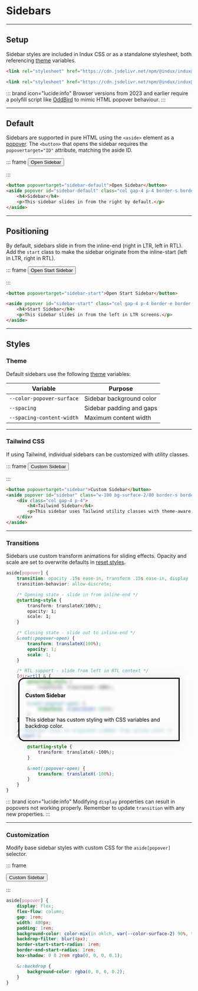 # Sidebars

---

## Setup

Sidebar styles are included in Indux CSS or as a standalone stylesheet, both referencing [theme](/styles/theme) variables.

<x-code-group copy>

```html "Indux CSS"
<link rel="stylesheet" href="https://cdn.jsdelivr.net/npm/@indux/indux@latest/dist/indux.min.css" />
```

```html "Standalone"
<link rel="stylesheet" href="https://cdn.jsdelivr.net/npm/@indux/indux@latest/dist/indux.sidebar.css" />
```

</x-code-group>

::: brand icon="lucide:info"
Browser versions from 2023 and earlier require a polyfill script like <a href="https://github.com/oddbird/popover-polyfill" target="_blank">OddBird</a> to mimic HTML popover behaviour.
:::

---

## Default

Sidebars are supported in pure HTML using the `<aside>` element as a <a href="https://developer.mozilla.org/en-US/docs/Web/API/Popover_API" target="_blank">popover</a>. The `<button>` that opens the sidebar requires the `popovertarget="ID"` attribute, matching the aside ID.

::: frame
<button popovertarget="sidebar-default-preview">Open Sidebar</button>
<aside popover id="sidebar-default-preview" class="col gap-4 p-4 border-s border-line">
    <span class="h4">Sidebar</span>
    <p>This sidebar slides in from the right by default.</p>
</aside>
:::

```html copy
<button popovertarget="sidebar-default">Open Sidebar</button>
<aside popover id="sidebar-default" class="col gap-4 p-4 border-s border-line">
    <h4>Sidebar</h4>
    <p>This sidebar slides in from the right by default.</p>
</aside>
```

---

## Positioning

By default, sidebars slide in from the inline-end (right in LTR, left in RTL). Add the `start` class to make the sidebar originate from the inline-start (left in LTR, right in RTL).

::: frame
<button popovertarget="sidebar-start-preview">Open Start Sidebar</button>
<aside popover id="sidebar-start-preview" class="col gap-4 p-4 border-e border-line">
    <span class="h4">Start Sidebar</span>
    <p>This sidebar slides in from the left in LTR screens.</p>
</aside>
:::

```html copy
<button popovertarget="sidebar-start">Open Start Sidebar</button>

<aside popover id="sidebar-start" class="col gap-4 p-4 border-e border-line">
    <h4>Start Sidebar</h4>
    <p>This sidebar slides in from the left in LTR screens.</p>
</aside>
```

---

## Styles

### Theme

Default sidebars use the following [theme](/styles/theme) variables:

| Variable | Purpose |
|----------|----------|
| `--color-popover-surface` | Sidebar background color |
| `--spacing` | Sidebar padding and gaps |
| `--spacing-content-width` | Maximum content width |

---

### Tailwind CSS

If using Tailwind, individual sidebars can be customized with utility classes.

::: frame
<button popovertarget="sidebar-tailwind-preview">Custom Sidebar</button>
<aside popover id="sidebar-tailwind-preview" class="w-100 bg-surface-2/80 border-s border-line rounded-s-2xl backdrop-blur">
    <div class="col gap-4 p-4">
        <h4>Tailwind Sidebar</h4>
        <p>This sidebar uses Tailwind utility classes with theme-aware colors.</p>
    </div>
</aside>
:::

```html copy
<button popovertarget="sidebar">Custom Sidebar</button>
<aside popover id="sidebar" class="w-100 bg-surface-2/80 border-s border-line rounded-s-2xl backdrop-blur">
    <div class="col gap-4 p-4">
        <h4>Tailwind Sidebar</h4>
        <p>This sidebar uses Tailwind utility classes with theme-aware colors.</p>
    </div>
</aside>
```

---

### Transitions

Sidebars use custom transform animations for sliding effects. Opacity and scale are set to overwrite defaults in [reset styles](/styles/reset).

```css
aside[popover] {
    transition: opacity .15s ease-in, transform .15s ease-in, display .15s ease-in;
    transition-behavior: allow-discrete;

    /* Opening state - slide in from inline-end */
    @starting-style {
        transform: translateX(100%);
        opacity: 1;
        scale: 1;
    }

    /* Closing state - slide out to inline-end */
    &:not(:popover-open) {
        transform: translateX(100%);
        opacity: 1;
        scale: 1;
    }

    /* RTL support - slide from left in RTL context */
    [dir=rtl] & {
        @starting-style {
            transform: translateX(-100%);
        }

        &:not(:popover-open) {
            transform: translateX(-100%);
        }
    }

    /* Modifier class to originate sidebar from inline-start */
    &.start {

        @starting-style {
            transform: translateX(-100%);
        }

        &:not(:popover-open) {
            transform: translateX(-100%);
        }
    }
}
```

::: brand icon="lucide:info"
Modifying `display` properties can result in popovers not working properly.
Remember to update `transition` with any new properties.
:::

---

### Customization

Modify base sidebar styles with custom CSS for the `aside[popover]` selector.

::: frame
<style>
aside[popover].custom {
    display: flex;
    flex-flow: column;
    gap: 1rem;
    width: 400px;
    padding: 1rem;
    background-color: color-mix(in oklch, var(--color-surface-2) 90%, transparent);
    backdrop-filter: blur(4px);
    border-start-start-radius: 1rem;
    border-end-start-radius: 1rem;
    box-shadow: 0 0 2rem rgba(0, 0, 0, 0.1);

    &::backdrop {
        background-color: rgba(0, 0, 0, 0.2);
    }
}
</style>

<button popovertarget="sidebar-custom-preview">Custom Sidebar</button>
<aside popover id="sidebar-custom-preview" class="custom">
    <h4>Custom Sidebar</h4>
    <p>This sidebar has custom styling with CSS variables and backdrop color.</p>
</aside>
:::

```css copy
aside[popover] {
    display: flex;
    flex-flow: column;
    gap: 1rem;
    width: 400px;
    padding: 1rem;
    background-color: color-mix(in oklch, var(--color-surface-2) 90%, transparent);
    backdrop-filter: blur(4px);
    border-start-start-radius: 1rem;
    border-end-start-radius: 1rem;
    box-shadow: 0 0 2rem rgba(0, 0, 0, 0.1);

    &::backdrop {
        background-color: rgba(0, 0, 0, 0.2);
    }
}
```